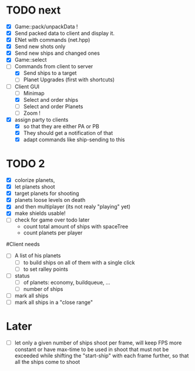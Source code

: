 # TODO next
- [x] Game::pack/unpackData !
- [x] Send packed data to client and display it. 
- [x] ENet with commands (net.hpp)
- [x] Send new shots only
- [x] Send new ships and changed ones
- [x] Game::select
- [ ] Commands from client to server
  - [x] Send ships to a target
  - [ ] Planet Upgrades (first with shortcuts)
- [ ] Client GUI
  - [ ] Minimap
  - [x] Select and order ships
  - [ ] Select and order Planets
  - [ ] Zoom ! 
- [x] assign party to clients
  - [x] so that they are either PA or PB
  - [x] They should get a notification of that
  - [x] adapt commands like ship-sending to this
  
# TODO 2
- [x] colorize planets,            
- [x] let planets shoot            
- [x] target planets for shooting  
- [x] planets loose levels on death
- [x] and then multiplayer (its not realy "playing" yet)      
- [x] make shields usable!
- [ ] check for game over                 todo later
  - count total amount of ships with spaceTree
  - count planets per player


#Client needs
- [ ] A list of his planets 
  - [ ] to build ships on all of them with a single click
  - [ ] to set ralley points
- [ ] status 
  - [ ] of planets: economy, buildqueue, ...
  - [ ] number of ships
- [ ] mark all ships 
- [ ] mark all ships in a "close range"

# Later
- [ ] let only a given number of ships shoot per frame, will keep FPS more constant or have max-time to be used in shoot that must not be exceeded while shifting the "start-ship" with each frame further, so that all the ships come to shoot